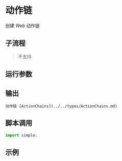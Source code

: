 # 动作链 
创建 *Web* 动作链

## 子流程
> 不支持


## 运行参数




## 输出

    动作链 [ActionChains](../../types/ActionChains.md)


## 脚本调用

```python
import simple;

```

## 示例